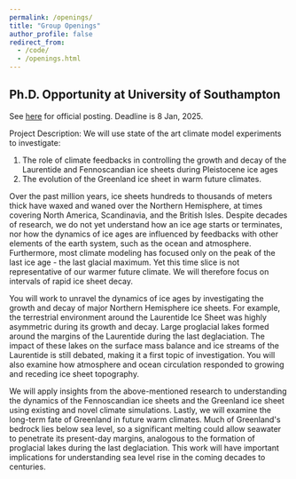 ```yaml
---
permalink: /openings/
title: "Group Openings"
author_profile: false
redirect_from: 
  - /code/
  - /openings.html
---
```

## Ph.D. Opportunity at University of Southampton 

See [here](https://www.southampton.ac.uk/study/postgraduate-research/projects/melting-of-the-greenland-ice-sheet-insights-from-past-dynamics) for official posting. Deadline is 8 Jan, 2025. 

Project Description:
We will use state of the art climate model experiments to investigate:

1. The role of climate feedbacks in controlling the growth and decay of the Laurentide and Fennoscandian ice sheets during Pleistocene ice ages
2. The evolution of the Greenland ice sheet in warm future climates. 

Over the past million years, ice sheets hundreds to thousands of meters thick have waxed and waned over the Northern Hemisphere, at times covering North America, Scandinavia, and the British Isles. Despite decades of research, we do not yet understand how an ice age starts or terminates, nor how the dynamics of ice ages are influenced by feedbacks with other elements of the earth system, such as the ocean and atmosphere. Furthermore, most climate modeling has focused only on the peak of the last ice age - the last glacial maximum. Yet this time slice is not representative of our warmer future climate. We will therefore focus on intervals of rapid ice sheet decay.  

You will work to unravel the dynamics of ice ages by investigating the growth and decay of major Northern Hemisphere ice sheets. For example, the terrestrial environment around the Laurentide Ice Sheet was highly asymmetric during its growth and decay. Large proglacial lakes formed around the margins of the Laurentide during the last deglaciation. The impact of these lakes on the surface mass balance and ice streams of the Laurentide is still debated, making it a first topic of investigation. You will also examine how atmosphere and ocean circulation responded to growing and receding ice sheet topography.  

We will apply insights from the above-mentioned research to understanding the dynamics of the Fennoscandian ice sheets and the Greenland ice sheet using existing and novel climate simulations. Lastly, we will examine the long-term fate of Greenland in future warm climates. Much of Greenland's bedrock lies below sea level, so a significant melting could allow seawater to penetrate its present-day margins, analogous to the formation of proglacial lakes during the last deglaciation. This work will have important implications for understanding sea level rise in the coming decades to centuries.  


